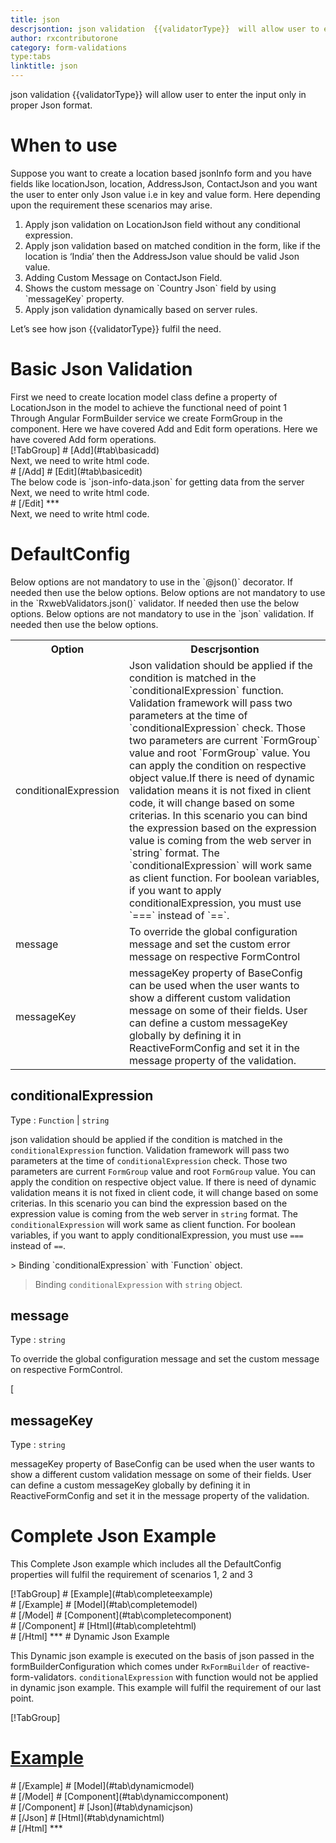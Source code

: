 ```yaml
---
title: json  
descrjsontion: json validation  {{validatorType}}  will allow user to enter the input only in proper Json format.
author: rxcontributorone
category: form-validations
type:tabs
linktitle: json
---
```


<div class="title-bar"><p>json validation  {{validatorType}}  will allow user to enter the input only in proper Json format.</p></div>

# When to use
Suppose you want to create a location based jsonInfo form and you have fields like locationJson, location, AddressJson, ContactJson and you want the user to enter only Json value i.e in key and value form. Here depending upon the requirement these scenarios may arise.
<ol class='showHideElement'>
  <li>Apply json validation on LocationJson field  without any conditional expression.</li>
  <li>Apply json validation based on matched condition in the form, like if the location is ‘India’ then the AddressJson value should be valid Json value.</li>
  <li>Adding Custom Message on ContactJson Field.</li>
  <li>Shows the custom message on `Country Json` field by using `messageKey` property.</li>
  <data-scope scope="['decorator','validator']">
  <li>Apply json validation dynamically based on server rules.</li>
  </data-scope>
</ol>
Let’s see how json {{validatorType}} fulfil the need.

# Basic Json Validation
<data-scope scope="['decorator','template-driven-directives','template-driven-decorators']">
First we need to create location model class define a property of LocationJson in the model to achieve the functional need of point 1
<div component="app-code" key="json-add-model"></div> 
</data-scope>
Through Angular FormBuilder service we create FormGroup in the component.
<data-scope scope="['decorator']">
Here we have covered Add and Edit form operations. 
</data-scope>

<data-scope scope="['validator','template-driven-directives','template-driven-decorators']">
Here we have covered Add form operations. 
</data-scope>

<data-scope scope="['decorator']">
<div component="app-tabs" key="basic-operations"></div>
[!TabGroup]
# [Add](#tab\basicadd)
<div component="app-code" key="json-add-component"></div> 
Next, we need to write html code.
<div component="app-code" key="json-add-html"></div> 
<div component="app-example-runner" ref-component="app-json-add"></div>
# [/Add]
# [Edit](#tab\basicedit)
<div component="app-code" key="json-edit-component"></div>
The below code is `json-info-data.json` for getting data from the server 
<div component="app-code" key="json-edit-json"></div> 
Next, we need to write html code.
<div component="app-code" key="json-edit-html"></div> 
<div component="app-example-runner" ref-component="app-json-edit"></div>
# [/Edit]
***
</data-scope>

<data-scope scope="['validator','template-driven-directives','template-driven-decorators']">
<div component="app-code" key="json-add-component"></div> 
Next, we need to write html code.
<div component="app-code" key="json-add-html"></div> 
<div component="app-example-runner" ref-component="app-json-add"></div>
</data-scope>

# DefaultConfig

<data-scope scope="['decorator']">
Below options are not mandatory to use in the `@json()` decorator. If needed then use the below options.
</data-scope>
<data-scope scope="['validator']">
Below options are not mandatory to use in the `RxwebValidators.json()` validator. If needed then use the below options.
</data-scope>
<data-scope scope="['template-driven-directives','template-driven-decorators']">
Below options are not mandatory to use in the `json` validation. If needed then use the below options.
</data-scope>

<table class="table table-bordered table-strjsoned showHideElement">
<tr><th>Option</th><th>Descrjsontion</th></tr>
<tr><td><a  (click)='scrollTo("#conditionalExpression")' title="conditionalExpression">conditionalExpression</a></td><td>Json validation should be applied if the condition is matched in the `conditionalExpression` function. Validation framework will pass two parameters at the time of `conditionalExpression` check. Those two parameters are current `FormGroup` value and root `FormGroup` value. You can apply the condition on respective object value.If there is need of dynamic validation means it is not fixed in client code, it will change based on some criterias. In this scenario you can bind the expression based on the expression value is coming from the web server in `string` format. The `conditionalExpression` will work same as client function. For boolean variables, if you want to apply conditionalExpression, you must use `===` instead of `==`.</td></tr>
<tr><td><a  (click)='scrollTo("#message")' title="message">message</a></td><td>To override the global configuration message and set the custom error message on respective FormControl</td></tr>
<tr><td><a (click)='scrollTo("#messageKey")' title="messageKey">messageKey</a></td><td>messageKey property of BaseConfig can be used when the user wants to show a different custom validation message on some of their fields. User can define a custom messageKey globally by defining it in ReactiveFormConfig and set it in the message property of the validation.</td></tr>
</table>

## conditionalExpression
Type :  `Function`  |  `string` 

json validation should be applied if the condition is matched in the `conditionalExpression` function. Validation framework will pass two parameters at the time of `conditionalExpression` check. Those two parameters are current `FormGroup` value and root `FormGroup` value. You can apply the condition on respective object value.
If there is need of dynamic validation means it is not fixed in client code, it will change based on some criterias. In this scenario you can bind the expression based on the expression value is coming from the web server in `string` format. The `conditionalExpression` will work same as client function. For boolean variables, if you want to apply conditionalExpression, you must use `===` instead of `==`.

<data-scope scope="['validator','decorator']">
> Binding `conditionalExpression` with `Function` object.
<div component="app-code" key="json-conditionalExpressionExampleFunction-model"></div> 
</data-scope>

> Binding `conditionalExpression` with `string` object.
<div component="app-code" key="json-conditionalExpressionExampleString-model"></div> 

<div component="app-example-runner" ref-component="app-json-conditionalExpression" title="json {{validatorType}} with conditionalExpression" key="conditionalExpression"></div>

## message 
Type :  `string` 

To override the global configuration message and set the custom message on respective FormControl.

[<div component="app-code" key="json-messageExample-model"></div> 
<div component="app-example-runner" ref-component="app-json-message" title="json {{validatorType}} with message" key="message"></div>

## messageKey
Type : `string`

messageKey property of BaseConfig can be used when the user wants to show a different custom validation message on some of their fields. User can define a custom messageKey globally by defining it in ReactiveFormConfig and set it in the message property of the validation.

<div component="app-code" key="json-messageKeyExample-model"></div> 
<div component="app-example-runner" ref-component="app-json-messageKey" title="json {{validatorType}} with messageKey" key="messageKey"></div>

# Complete Json Example

This Complete Json example which includes all the DefaultConfig properties will fulfil the requirement of scenarios 1, 2 and 3

<div component="app-tabs" key="complete"></div>
[!TabGroup]
# [Example](#tab\completeexample)
<div component="app-example-runner" ref-component="app-json-complete"></div>
# [/Example]
<data-scope scope="['decorator','template-driven-directives','template-driven-decorators']">
# [Model](#tab\completemodel)
<div component="app-code" key="json-complete-model"></div> 
# [/Model]
</data-scope>
# [Component](#tab\completecomponent)
<div component="app-code" key="json-complete-component"></div> 
# [/Component]
# [Html](#tab\completehtml)
<div component="app-code" key="json-complete-html"></div> 
# [/Html]
***

<data-scope scope="['decorator','validator']">
# Dynamic Json Example

This Dynamic json example is executed on the basis of json passed in the formBuilderConfiguration which comes under `RxFormBuilder` of reactive-form-validators. `conditionalExpression` with function would not be applied in dynamic json example. This example will fulfil the requirement of our last point.

<div component="app-tabs" key="dynamic"></div>

[!TabGroup]
# [Example](#tab\dynamicexample)
<div component="app-example-runner" ref-component="app-json-dynamic"></div>
# [/Example]
<data-scope scope="['decorator']">
# [Model](#tab\dynamicmodel)
<div component="app-code" key="json-dynamic-model"></div>
# [/Model]
</data-scope>
# [Component](#tab\dynamiccomponent)
<div component="app-code" key="json-dynamic-component"></div>
# [/Component]
# [Json](#tab\dynamicjson)
<div component="app-code" key="json-dynamic-json"></div>
# [/Json]
# [Html](#tab\dynamichtml)
<div component="app-code" key="json-dynamic-html"></div> 
# [/Html]
***
</data-scope>
